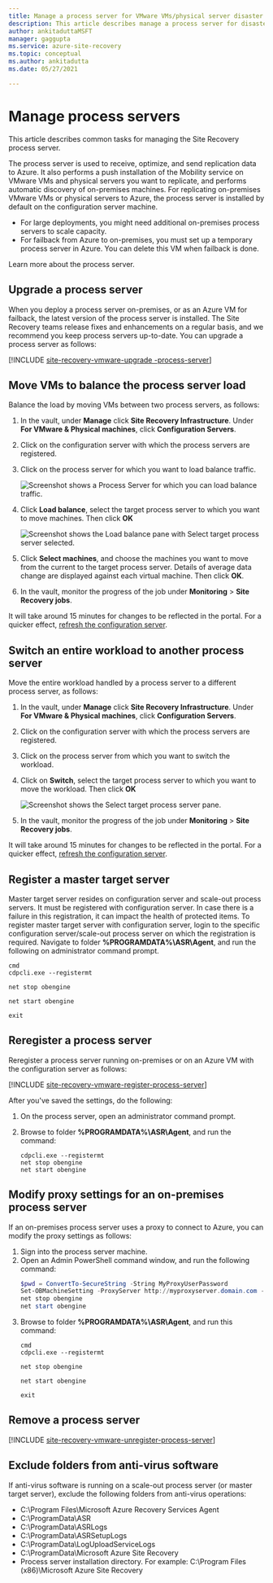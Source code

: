 ```yaml
---
title: Manage a process server for VMware VMs/physical server disaster recovery in Azure Site Recovery
description: This article describes manage a process server for disaster recovery of VMware VMs/physical servers using Azure Site Recovery.
author: ankitaduttaMSFT
manager: gaggupta
ms.service: azure-site-recovery
ms.topic: conceptual
ms.author: ankitadutta
ms.date: 05/27/2021

---
```


# Manage process servers

This article describes common tasks for managing the Site Recovery process server.

The process server is used to receive, optimize, and send replication data to Azure. It also performs a push installation of the Mobility service on VMware VMs and physical servers you want to replicate, and performs automatic discovery of on-premises machines. For replicating on-premises VMware VMs or physical servers to Azure, the process server is installed by default on the configuration server machine. 

- For large deployments, you might need additional on-premises process servers to scale capacity.
- For failback from Azure to on-premises, you must set up a temporary process server in Azure. You can delete this VM when failback is done. 

Learn more about the process server.


## Upgrade a process server

When you deploy a process server on-premises, or as an Azure VM for failback, the latest version of the process server is installed. The Site Recovery teams release fixes and enhancements on a regular basis, and we recommend you keep process servers up-to-date. You can upgrade a process server as follows:

[!INCLUDE [site-recovery-vmware-upgrade -process-server](../../includes/site-recovery-vmware-upgrade-process-server-internal.md)]


## Move VMs to balance the process server load

Balance the load by moving VMs between two process servers, as follows:

1. In the vault, under **Manage** click **Site Recovery Infrastructure**. Under **For VMware & Physical machines**, click **Configuration Servers**.
2. Click on the configuration server with which the process servers are registered.
3. Click on the process server for which you want to load balance traffic.

    ![Screenshot shows a Process Server for which you can load balance traffic.](media/vmware-azure-manage-process-server/LoadBalance.png)

4. Click **Load balance**, select the target process server to which you want to move machines. Then click **OK**

    ![Screenshot shows the Load balance pane with Select target process server selected.](media/vmware-azure-manage-process-server/LoadPS.PNG)

2. Click **Select machines**, and choose the machines you want to move from the current to the target process server. Details of average data change are displayed against each virtual machine. Then click **OK**. 
3. In the vault, monitor the progress of the job under  **Monitoring** > **Site Recovery jobs**.

It will take around 15 minutes for changes to be reflected in the portal. For a quicker effect, [refresh the configuration server](vmware-azure-manage-configuration-server.md#refresh-configuration-server).

## Switch an entire workload to another process server

Move the entire workload handled by a process server to a different process server, as follows:

1. In the vault, under **Manage** click **Site Recovery Infrastructure**. Under **For VMware & Physical machines**, click **Configuration Servers**.
2. Click on the configuration server with which the process servers are registered.
3. Click on the process server from which you want to switch the workload.
4. Click on **Switch**, select the target process server to which you want to move the workload. Then click **OK**

    ![Screenshot shows the Select target process server pane.](media/vmware-azure-manage-process-server/Switch.PNG)

5. In the vault, monitor the progress of the job under  **Monitoring** > **Site Recovery jobs**.

It will take around 15 minutes for changes to be reflected in the portal. For a quicker effect, [refresh the configuration server](vmware-azure-manage-configuration-server.md#refresh-configuration-server).

## Register a master target server

Master target server resides on configuration server and scale-out process servers. It must be registered with configuration server. In case there is a failure in this registration, it can impact the health of protected items. To register master target server with configuration server, login to the specific configuration server/scale-out process server on which the registration is required. Navigate to folder **%PROGRAMDATA%\ASR\Agent**, and run the following on administrator command prompt.

   ```
   cmd
   cdpcli.exe --registermt

   net stop obengine

   net start obengine

   exit
   ```

## Reregister a process server

Reregister a process server running on-premises or on an Azure VM with the configuration server as follows:

[!INCLUDE [site-recovery-vmware-register-process-server](../../includes/site-recovery-vmware-register-process-server.md)]

After you've saved the settings, do the following:

1. On the process server, open an administrator command prompt.
2. Browse to folder **%PROGRAMDATA%\ASR\Agent**, and run the command:

    ```
    cdpcli.exe --registermt
    net stop obengine
    net start obengine
    ```

## Modify proxy settings for an on-premises process server

If an on-premises process server uses a proxy to connect to Azure, you can modify the proxy settings as follows:

1. Sign into the process server machine. 
2. Open an Admin PowerShell command window, and run the following command:
   ```powershell
   $pwd = ConvertTo-SecureString -String MyProxyUserPassword
   Set-OBMachineSetting -ProxyServer http://myproxyserver.domain.com -ProxyPort PortNumber –ProxyUserName domain\username -ProxyPassword $pwd
   net stop obengine
   net start obengine
   ```
2. Browse to folder **%PROGRAMDATA%\ASR\Agent**, and run this command:
   ```
   cmd
   cdpcli.exe --registermt

   net stop obengine

   net start obengine

   exit
   ```

## Remove a process server

[!INCLUDE [site-recovery-vmware-unregister-process-server](../../includes/site-recovery-vmware-unregister-process-server.md)]

## Exclude folders from anti-virus software

If anti-virus software is running on a scale-out process server (or master target server), exclude the following folders from anti-virus operations:


- C:\Program Files\Microsoft Azure Recovery Services Agent
- C:\ProgramData\ASR
- C:\ProgramData\ASRLogs
- C:\ProgramData\ASRSetupLogs
- C:\ProgramData\LogUploadServiceLogs
- C:\ProgramData\Microsoft Azure Site Recovery
- Process server installation directory. For example: C:\Program Files (x86)\Microsoft Azure Site Recovery